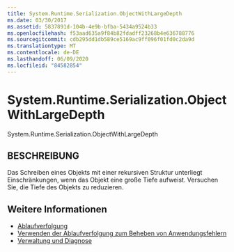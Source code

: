 ```yaml
---
title: System.Runtime.Serialization.ObjectWithLargeDepth
ms.date: 03/30/2017
ms.assetid: 5837891d-104b-4e9b-bfba-5434a9524b33
ms.openlocfilehash: f53aad635a9f84b82fdadff23268b4e636788776
ms.sourcegitcommit: cdb295dd1db589ce5169ac9ff096f01fd0c2da9d
ms.translationtype: MT
ms.contentlocale: de-DE
ms.lasthandoff: 06/09/2020
ms.locfileid: "84582854"
---
```

# <a name="systemruntimeserializationobjectwithlargedepth"></a>System.Runtime.Serialization.ObjectWithLargeDepth
System.Runtime.Serialization.ObjectWithLargeDepth  
  
## <a name="description"></a>BESCHREIBUNG  
 Das Schreiben eines Objekts mit einer rekursiven Struktur unterliegt Einschränkungen, wenn das Objekt eine große Tiefe aufweist. Versuchen Sie, die Tiefe des Objekts zu reduzieren.  
  
## <a name="see-also"></a>Weitere Informationen

- [Ablaufverfolgung](index.md)
- [Verwenden der Ablaufverfolgung zum Beheben von Anwendungsfehlern](using-tracing-to-troubleshoot-your-application.md)
- [Verwaltung und Diagnose](../index.md)
